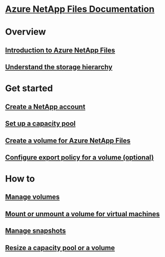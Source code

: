 # [Azure NetApp Files Documentation](index.md)

# Overview
## [Introduction to Azure NetApp Files](azure-netapp-files-introduction.md)
## [Understand the storage hierarchy](azure-netapp-files-understand-storage-hierarchy.md)

# Get started
## [Create a NetApp account](azure-netapp-files-create-netapp-account.md)
## [Set up a capacity pool](azure-netapp-files-set-up-capacity-pool.md)
## [Create a volume for Azure NetApp Files](azure-netapp-files-create-volumes.md)
## [Configure export policy for a volume (optional)](azure-netapp-files-configure-export-policy.md)

# How to
## [Manage volumes](azure-netapp-files-manage-volumes.md)
## [Mount or unmount a volume for virtual machines](azure-netapp-files-mount-unmount-volumes-for-virtual-machines.md)
## [Manage snapshots](azure-netapp-files-manage-snapshots.md)
## [Resize a capacity pool or a volume](azure-netapp-files-resize-capacity-pools-or-volumes.md)

